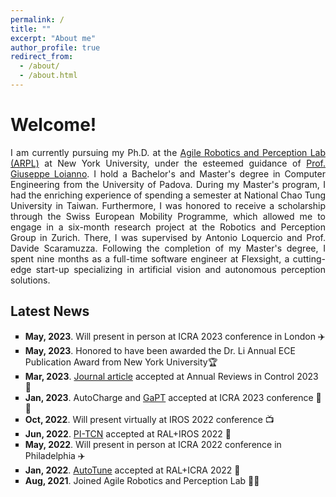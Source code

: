 ```yaml
---
permalink: /
title: ""
excerpt: "About me"
author_profile: true
redirect_from: 
  - /about/
  - /about.html
---
```


<head>
<style>
p.aboutme {
  text-align: justify;
}
div.title {
  text-align: left;
  font-weight: bold;
}
div.description {
  text-align: left;
  opacity: 0.8;
}
@counter-style repeating-emoji {
  system: cyclic;
  symbols: "\1F431" "\1F436" "\1F984"; // unicode code point
  suffix: " ";
}
.repeating-counter-rule {
  list-style-type: repeating-emoji;
}
</style>
</head>

# Welcome!

<p class="aboutme">I am currently pursuing my Ph.D. at the <a href="https://wp.nyu.edu/arpl/">Agile Robotics and Perception Lab (ARPL)</a> at New York University, under the esteemed guidance of <a href="https://engineering.nyu.edu/faculty/giuseppe-loianno">Prof. Giuseppe Loianno</a>. 
I hold a Bachelor's and Master's degree in Computer Engineering from the University of Padova. During my Master's program, I had the enriching experience of spending a semester at National Chao Tung University in Taiwan. Furthermore, I was honored to receive a scholarship through the Swiss European Mobility Programme, which allowed me to engage in a six-month research project at the Robotics and Perception Group in Zurich. There, I was supervised by Antonio Loquercio and Prof. Davide Scaramuzza. 
Following the completion of my Master's degree, I spent nine months as a full-time software engineer at Flexsight, a cutting-edge start-up specializing in artificial vision and autonomous perception solutions.</p>

## Latest News

<p class="aboutme">
<ul style="list-style-type:square">
  <li><b>May, 2023</b>. Will present in person at ICRA 2023 conference in London ✈️</li>
  <li><b>May, 2023</b>. Honored to have been awarded the Dr. Li Annual ECE Publication Award from New York University🏆</li>
  <li><b>Mar, 2023</b>. <a href="https://www.sciencedirect.com/science/article/pii/S1367578823000135">Journal article</a> accepted at Annual Reviews in Control 2023 🦾</li>
  <li><b>Jan, 2023</b>. AutoCharge and <a href="https://arxiv.org/abs/2303.08181">GaPT</a> accepted at ICRA 2023 conference 🦾🦾</li>
  <li><b>Oct, 2022</b>. Will present virtually at IROS 2022 conference 📺</li>
  <li><b>Jun, 2022</b>. <a href="https://alessandrosaviolo.github.io/PI-TCN/">PI-TCN</a> accepted at RAL+IROS 2022 🦾</li>
  <li><b>May, 2022</b>. Will present in person at ICRA 2022 conference in Philadelphia ✈️</li>
  <li><b>Jan, 2022</b>. <a href="https://alessandrosaviolo.github.io/Autotune/">AutoTune</a> accepted at RAL+ICRA 2022 🦾</li>
  <li><b>Aug, 2021</b>. Joined Agile Robotics and Perception Lab 👨‍🎓</li>
</ul>
</p>
